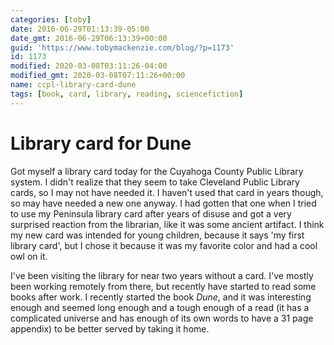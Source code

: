 ```yaml
---
categories: [toby]
date: 2016-06-29T01:13:39-05:00
date_gmt: 2016-06-29T06:13:39+00:00
guid: 'https://www.tobymackenzie.com/blog/?p=1173'
id: 1173
modified: 2020-03-08T03:11:26-04:00
modified_gmt: 2020-03-08T07:11:26+00:00
name: ccpl-library-card-dune
tags: [book, card, library, reading, sciencefiction]
---
```


Library card for Dune
=====================

Got myself a library card today for the Cuyahoga County Public Library system.<!--more-->  I didn't realize that they seem to take Cleveland Public Library cards, so I may not have needed it.  I haven't used that card in years though, so may have needed a new one anyway.  I had gotten that one when I tried to use my Peninsula library card after years of disuse and got a very surprised reaction from the librarian, like it was some ancient artifact.  I think my new card was intended for young children, because it says 'my first library card', but I chose it because it was my favorite color and had a cool owl on it.

I've been visiting the library for near two years without a card.  I've mostly been working remotely from there, but recently have started to read some books after work.  I recently started the book *Dune*, and it was interesting enough and seemed long enough and a tough enough of a read (it has a complicated universe and has enough of its own words to have a 31 page appendix) to be better served by taking it home.
